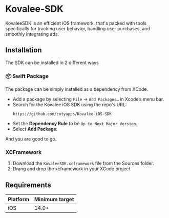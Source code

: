 # Kovalee-SDK
KovaleeSDK is an efficient iOS framework, that's packed with tools specifically for tracking user behavior, handling user purchases, and smoothly integrating ads.

## **Installation**
The SDK can be installed in 2 different ways

### 📦 **Swift Package**
The package can be simply installed as a dependency from XCode.

- Add a package by selecting `File` → `Add Packages…` in Xcode’s menu bar.
- Search for the Kovalee iOS SDK using the repo's URL:
  ```console
  https://github.com/cotyapps/Kovalee-iOS-SDK
  ```
- Set the **Dependency Rule** to be `Up to Next Major Version`.
- Select **Add Package**. 
  
And you are good to go.

###  **XCFramework**
1. Download the `KovaleeSDK.xcframework` file from the Sources folder.
2. Drang and drop the xcframework in your XCode project.


## Requirements

| Platform | Minimum target |
| -------- | -------------- |
| iOS      | 14.0+          |